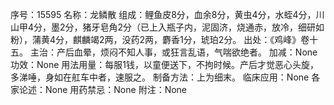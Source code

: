 序号：15595
名称：龙鳞散
组成：鲤鱼皮8分，血余8分，黄虫4分，水蛭4分，川山甲4分，墨2分，猪牙皂角2分（已上入瓶子内，泥固济，烧通赤，放冷，细研如粉），蒲黄4分，麒麟竭2两，没药2两，麝香1分，琥珀2分。
出处：《鸡峰》卷十五。
主治：产后血晕，烦闷不知人事，或狂言乱语，气喘欲绝者。
加减：None
功效：None
用法用量：每服1钱，以童便送下，不拘时候。产后才觉恶心头旋，多涕唾，身如在舡车中者，速服之。
制备方法：上为细末。
临床应用：None
各家论述：None
用药禁忌：None
附注：None

